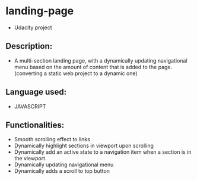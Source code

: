 # landing-page

- Udacity project

## Description:

- A multi-section landing page, with a dynamically updating navigational menu based on the amount of content that is added to the page. (converting a static web project to a dynamic one)

## Language used:

- JAVASCRIPT 

## Functionalities:

- Smooth scrolling effect to links
- Dynamically highlight sections in viewport upon scrolling
- Dynamically add an active state to a navigation item when a section is in the viewport.
- Dynamically updating navigational menu
- Dynamically adds a scroll to top button
